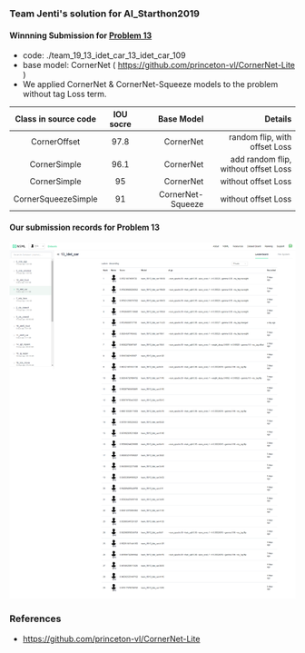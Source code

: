 ### Team Jenti's solution for AI_Starthon2019
#### Winnning Submission for   [Problem 13](https://github.com/ai-starthon/AI_Starthon2019/tree/master/13_idet_car_baseline)
* code:  ./team_19_13_idet_car_13_idet_car_109
* base model: CornerNet ( https://github.com/princeton-vl/CornerNet-Lite )
* We applied CornerNet & CornerNet-Squeeze models to the problem without tag Loss term. 

| Class in source code  | IOU socre | Base Model | Details |
|:--------:|:--------:|--------:|--------:|
| CornerOffset  | 97.8 | CornerNet | random flip, with offset Loss   |
| CornerSimple| 96.1 | CornerNet | add random flip, without  offset Loss |
| CornerSimple | 95 | CornerNet | without offset Loss |
| CornerSqueezeSimple | 91 | CornerNet-Squeeze |  without offset Loss |



#### Our submission records for Problem 13
![our submission]( ./13_submission.png)

### References
* https://github.com/princeton-vl/CornerNet-Lite
